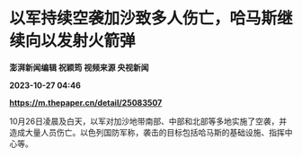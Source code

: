 # 以军持续空袭加沙致多人伤亡，哈马斯继续向以发射火箭弹
**澎湃新闻编辑 祝颖筠 视频来源 央视新闻**

**2023-10-27 04:46**

**https://m.thepaper.cn/detail/25083507**

10月26日凌晨及白天，以军对加沙地带南部、中部和北部等多地实施了空袭，并造成大量人员伤亡。以色列国防军称，袭击的目标包括哈马斯的基础设施、指挥中心等。